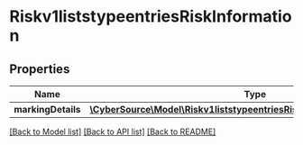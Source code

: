 # Riskv1liststypeentriesRiskInformation

## Properties
Name | Type | Description | Notes
------------ | ------------- | ------------- | -------------
**markingDetails** | [**\CyberSource\Model\Riskv1liststypeentriesRiskInformationMarkingDetails**](Riskv1liststypeentriesRiskInformationMarkingDetails.md) |  | [optional] 

[[Back to Model list]](../README.md#documentation-for-models) [[Back to API list]](../README.md#documentation-for-api-endpoints) [[Back to README]](../README.md)


